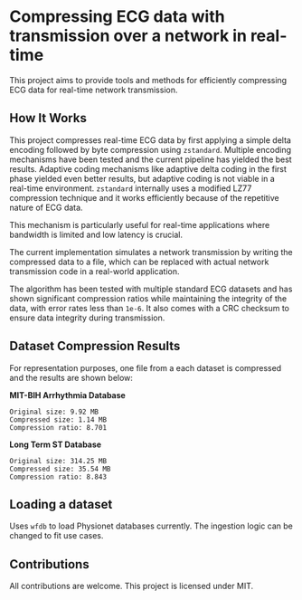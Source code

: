 # Compressing ECG data with transmission over a network in real-time 

This project aims to provide tools and methods for efficiently compressing ECG data for real-time network transmission. 

## How It Works

This project compresses real-time ECG data by first applying a simple delta encoding followed by byte compression using `zstandard`.
Multiple encoding mechanisms have been tested and the current pipeline has yielded the best results. Adaptive coding mechanisms like adaptive delta coding in the first phase yielded even better results, but adaptive coding is not viable in a real-time environment. `zstandard` internally uses a modified LZ77 compression technique and it works efficiently because of the repetitive nature of ECG data.

This mechanism is particularly useful for real-time applications where bandwidth is limited and low latency is crucial.

The current implementation simulates a network transmission by writing the compressed data to a file, which can be replaced with actual network transmission code in a real-world application.

The algorithm has been tested with multiple standard ECG datasets and has shown significant compression ratios while maintaining the integrity of the data, with error rates less than `1e-6`. It also comes with a CRC checksum to ensure data integrity during transmission.

## Dataset Compression Results

For representation purposes, one file from a each dataset is compressed and the results are shown below:

__**MIT-BIH Arrhythmia Database**__

```
Original size: 9.92 MB
Compressed size: 1.14 MB
Compression ratio: 8.701
```

__**Long Term ST Database**__

```
Original size: 314.25 MB
Compressed size: 35.54 MB
Compression ratio: 8.843
```

## Loading a dataset 

Uses `wfdb` to load Physionet databases currently. The ingestion logic can be changed to fit use cases.

## Contributions

All contributions are welcome. This project is licensed under MIT.
